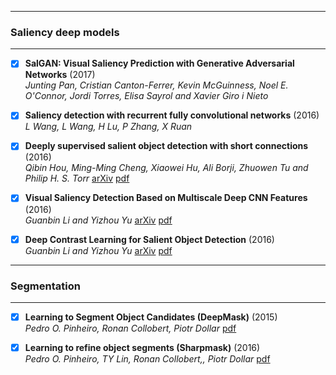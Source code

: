 


*********************************************************************
### Saliency deep models
*********************************************************************

- [x] **SalGAN: Visual Saliency Prediction with Generative Adversarial Networks** (2017) <br>
*Junting Pan, Cristian Canton-Ferrer, Kevin McGuinness, Noel E. O'Connor, Jordi Torres, Elisa Sayrol and Xavier Giro i Nieto*

- [x] **Saliency detection with recurrent fully convolutional networks** (2016) <br>
*L Wang, L Wang, H Lu, P Zhang, X Ruan*

- [x] **Deeply supervised salient object detection with short connections** (2016) <br> 
*Qibin Hou, Ming-Ming Cheng, Xiaowei Hu, Ali Borji, Zhuowen Tu and Philip H. S. Torr*  [arXiv](https://arxiv.org/abs/1611.04849) [pdf](https://arxiv.org/pdf/1611.04849.pdf)

- [x] **Visual Saliency Detection Based on Multiscale Deep CNN Features** (2016) <br>
*Guanbin Li and Yizhou Yu* [arXiv](https://arxiv.org/abs/1609.02077) [pdf](https://arxiv.org/pdf/1609.02077.pdf)

- [x] **Deep Contrast Learning for Salient Object Detection** (2016) <br>
*Guanbin Li and Yizhou Yu* [arXiv](https://arxiv.org/abs/1603.01976) [pdf](https://arxiv.org/pdf/1603.01976.pdf)

*********************************************************************
### Segmentation
*********************************************************************

- [x] **Learning to Segment Object Candidates (DeepMask)** (2015) <br>
*Pedro O. Pinheiro, Ronan Collobert, Piotr Dollar*  [pdf](https://arxiv.org/pdf/1506.06204.pdf )

- [x] **Learning to refine object segments (Sharpmask)** (2016) <br>
 *Pedro O. Pinheiro, TY Lin, Ronan Collobert,, Piotr Dollar* [pdf](https://arxiv.org/pdf/1603.08695.pdf)
